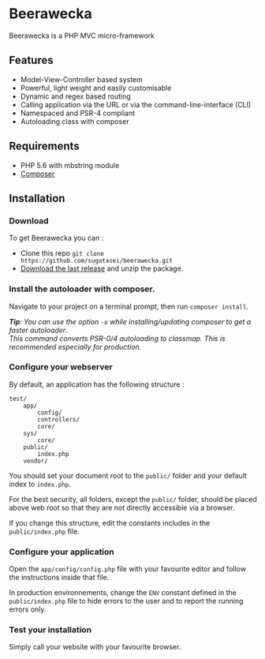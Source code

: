 # Beerawecka

Beerawecka is a PHP MVC micro-framework

## Features

- Model-View-Controller based system
- Powerful, light weight and easily customisable
- Dynamic and regex based routing
- Calling application via the URL or via the command-line-interface (CLI)
- Namespaced and PSR-4 compliant
- Autoloading class with composer

## Requirements

- PHP 5.6 with mbstring module
- [Composer](https://getcomposer.org/)

## Installation

### Download

To get Beerawecka you can :

- Clone this repo `git clone https://github.com/sugatasei/beerawecka.git`
- [Download the last release](https://github.com/sugatasei/beerawecka/archive/master.zip) and unzip the package.

### Install the autoloader with composer.

Navigate to your project on a terminal prompt, then run `composer install`.

*__Tip__: You can use the option `-o` while installing/updating composer to get a faster autoloader.*    
*This command converts PSR-0/4 autoloading to classmap. This is recommended especially for production.*

### Configure your webserver 

By default, an application has the following structure :

    test/
        app/
            config/
            controllers/
            core/
        sys/
            core/
        public/
            index.php
        vendor/

You should set your document root to the `public/` folder and your default index to `index.php`.

For the best security, all folders, except the `public/` folder,
should be placed above web root so that they are not directly accessible via a browser.

If you change this structure, edit the constants includes in the `public/index.php` file.

### Configure your application

Open the `app/config/config.php` file with your favourite editor and follow
the instructions inside that file.

In production environnements, change the `ENV` constant defined
in the `public/index.php` file to hide errors to the user and to report
the running errors only.

### Test your installation

Simply call your website with your favourite browser.